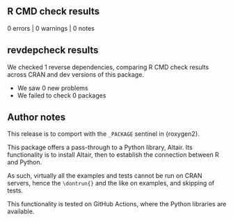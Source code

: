 ## R CMD check results

0 errors | 0 warnings  | 0 notes

## revdepcheck results

We checked 1 reverse dependencies, comparing R CMD check results across CRAN and dev versions of this package.

 * We saw 0 new problems
 * We failed to check 0 packages

## Author notes

This release is to comport with the `_PACKAGE` sentinel in {roxygen2}.

This package offers a pass-through to a Python library, Altair. Its 
functionality is to install Altair, then to establish the connection between R
and Python.

As such, virtually all the examples and tests cannot be run on CRAN servers, 
hence the `\dontrun{}` and the like on examples, and skipping of tests. 

This functionality is tested on GitHub Actions, where the Python libraries are available.

